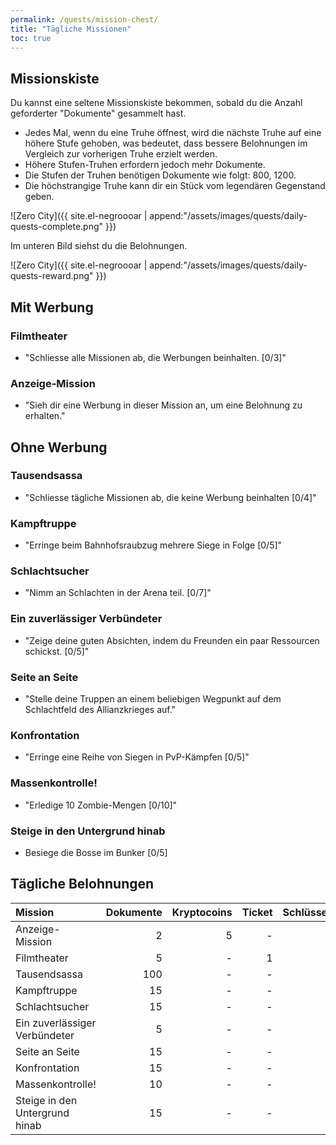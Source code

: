 ```yaml
---
permalink: /quests/mission-chest/
title: "Tägliche Missionen"
toc: true
---
```


## Missionskiste

Du kannst eine seltene Missionskiste bekommen, sobald du die Anzahl geforderter "Dokumente" gesammelt hast.

- Jedes Mal, wenn du eine Truhe öffnest, wird die nächste Truhe auf eine höhere Stufe gehoben, was bedeutet, dass bessere Belohnungen im Vergleich zur vorherigen Truhe erzielt werden.
- Höhere Stufen-Truhen erfordern jedoch mehr Dokumente.
- Die Stufen der Truhen benötigen Dokumente wie folgt: 800, 1200.
- Die höchstrangige Truhe kann dir ein Stück vom legendären Gegenstand geben.

![Zero City]({{ site.el-negroooar | append:"/assets/images/quests/daily-quests-complete.png" }})

Im unteren Bild siehst du die Belohnungen.

![Zero City]({{ site.el-negroooar | append:"/assets/images/quests/daily-quests-reward.png" }})



## Mit Werbung

### Filmtheater

* "Schliesse alle Missionen ab, die Werbungen beinhalten. [0/3]"

### Anzeige-Mission

* "Sieh dir eine Werbung in dieser Mission an, um eine Belohnung zu erhalten."


## Ohne Werbung

### Tausendsassa

* "Schliesse tägliche Missionen ab, die keine Werbung beinhalten [0/4]"  

### Kampftruppe

* "Erringe beim Bahnhofsraubzug mehrere Siege in Folge [0/5]"

### Schlachtsucher

* "Nimm an Schlachten in der Arena teil. [0/7]"

### Ein zuverlässiger Verbündeter

* "Zeige deine guten Absichten, indem du Freunden ein paar Ressourcen schickst. [0/5]"

### Seite an Seite 

* "Stelle deine Truppen an einem beliebigen Wegpunkt auf dem Schlachtfeld des Allianzkrieges auf."

### Konfrontation

* "Erringe eine Reihe von Siegen in PvP-Kämpfen [0/5]"

### Massenkontrolle!

* "Erledige 10 Zombie-Mengen [0/10]"

### Steige in den Untergrund hinab

* Besiege die Bosse im Bunker [0/5]


## Tägliche Belohnungen 
| Mission   					 | Dokumente | Kryptocoins | Ticket | Schlüsselkarte |
|:------------------------------ | ---------:| -----------:| ------:| --------------:|
| Anzeige-Mission     			 |         2 |           5 |      - |              - |
| Filmtheater          			 |         5 |           - |      1 |              - |
| Tausendsassa          		 |       100 |           - |      - |              - |
| Kampftruppe      				 |        15 |        	 - |      - |              - |
| Schlachtsucher     			 |        15 |        	 - |      - |              - |
| Ein zuverlässiger Verbündeter  |         5 |           - |      - |              - |
| Seite an Seite                 |        15 |           - |      - |              - |
| Konfrontation                  |        15 |           - |      - |              - |
| Massenkontrolle!               |        10 |        	 - |      - |              - |
| Steige in den Untergrund hinab |        15 |        	 - |      - |              1 |
